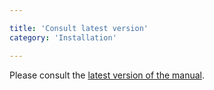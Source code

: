 ```yaml
---

title: 'Consult latest version'
category: 'Installation'

---
```


Please consult the [latest version of the manual](/manual/latest/modeler/eclipse-plugin/).